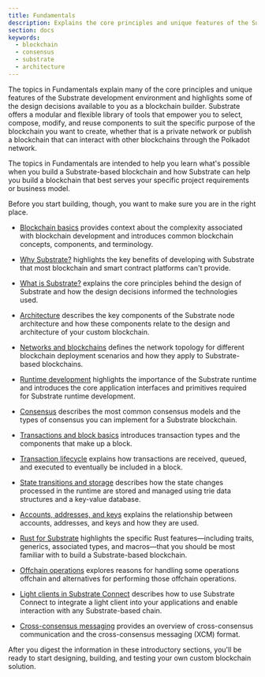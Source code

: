 ```yaml
---
title: Fundamentals
description: Explains the core principles and unique features of the Substrate-based blockchains and Substrate runtime development.
section: docs
keywords:
  - blockchain
  - consensus
  - substrate
  - architecture
---
```


The topics in Fundamentals explain many of the core principles and unique features of the Substrate development environment and highlights some of the design decisions available to you as a blockchain builder.
Substrate offers a modular and flexible library of tools that empower you to select, compose, modify, and reuse components to suit the specific purpose of the blockchain you want to create, whether that is a private network or publish a blockchain that can interact with other blockchains through the Polkadot network.

The topics in Fundamentals are intended to help you learn what's possible when you build a Substrate-based blockchain and how Substrate can help you build a blockchain that best serves your specific project requirements or business model.

Before you start building, though, you want to make sure you are in the right place.

- [Blockchain basics](/fundamentals/blockchain-basics/) provides context about the complexity associated with blockchain development and introduces common blockchain concepts, components, and terminology.

- [Why Substrate?](/fundamentals/why-substrate/) highlights the key benefits of developing with Substrate that most blockchain and smart contract platforms can't provide.

- [What is Substrate?](/fundamentals/what-is-substrate/) explains the core principles behind the design of Substrate and how the design decisions informed the technologies used.

- [Architecture](/fundamentals/architecture/) describes the key components of the Substrate node architecture and how these components relate to the design and architecture of your custom blockchain.

- [Networks and blockchains](/fundamentals/node-and-network-types/) defines the network topology for different blockchain deployment scenarios and how they apply to Substrate-based blockchains.

- [Runtime development](/fundamentals/runtime-development/) highlights the importance of the Substrate runtime and introduces the core application interfaces and primitives required for Substrate runtime development.

- [Consensus](/fundamentals/consensus/) describes the most common consensus models and the types of consensus you can implement for a Substrate blockchain.

- [Transactions and block basics](/fundamentals/transaction-types/) introduces transaction types and the components that make up a block.

- [Transaction lifecycle](/fundamentals/transaction-lifecycle/) explains how transactions are received, queued, and executed to eventually be included in a block.

- [State transitions and storage](/fundamentals/state-transitions-and-storage/) describes how the state changes processed in the runtime are stored and managed using trie data structures and a key-value database.

- [Accounts, addresses, and keys](/fundamentals/accounts-addresses-keys/) explains the relationship between accounts, addresses, and keys and how they are used.

- [Rust for Substrate](/fundamentals/rust-basics/) highlights the specific Rust features—including traits, generics, associated types, and macros—that you should be most familiar with to build a Substrate-based blockchain.

- [Offchain operations](/fundamentals/offchain-operations/) explores reasons for handling some operations offchain and alternatives for performing those offchain operations.

- [Light clients in Substrate Connect](/fundamentals/light-clients-in-substrate-connect/) describes how to use Substrate Connect to integrate a light client into your applications and enable interaction with any Substrate-based chain.

- [Cross-consensus messaging](/fundamentals/xcm-communication/) provides an overview of cross-consensus communication and the cross-consensus messaging (XCM) format.

After you digest the information in these introductory sections, you'll be ready to start designing, building, and testing your own custom blockchain solution.
